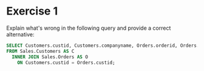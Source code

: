 # Exercise 1

Explain what's wrong in the following query and provide a correct alternative:

```sql
SELECT Customers.custid, Customers.companyname, Orders.orderid, Orders.orderdate
FROM Sales.Customers AS C
  INNER JOIN Sales.Orders AS O
    ON Customers.custid = Orders.custid;
```
